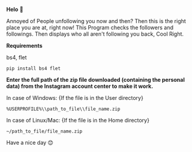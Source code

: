 **Helo** 👋

Annoyed of People unfollowing you now and then? Then this is the right place you are at, right now!
This Program checks the followers and followings. Then displays who all aren't following you back, Cool Right.

**Requirements**

bs4, flet 
	
 	pip install bs4 flet

**Enter the full path of the zip file downloaded (containing the personal data) from the Instagram account center to make it work.**

In case of Windows:   {If the file is in the User directory}
	
 	%USERPROFILE%\\path_to_file\\file_name.zip  

In case of Linux/Mac:  {If the file is in the Home directory}

	~/path_to_file/file_name.zip              

Have a nice day 😊
